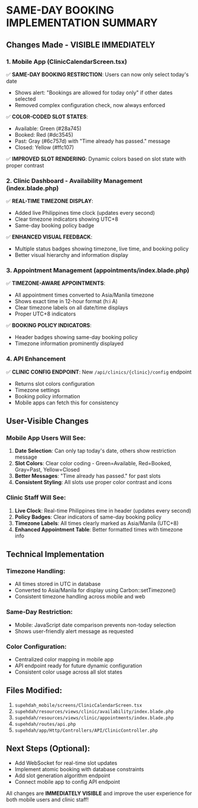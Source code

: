 # SAME-DAY BOOKING IMPLEMENTATION SUMMARY

## Changes Made - VISIBLE IMMEDIATELY

### 1. Mobile App (ClinicCalendarScreen.tsx)
✅ **SAME-DAY BOOKING RESTRICTION**: Users can now only select today's date
- Shows alert: "Bookings are allowed for today only" if other dates selected
- Removed complex configuration check, now always enforced

✅ **COLOR-CODED SLOT STATES**: 
- Available: Green (#28a745)
- Booked: Red (#dc3545) 
- Past: Gray (#6c757d) with "Time already has passed." message
- Closed: Yellow (#ffc107)

✅ **IMPROVED SLOT RENDERING**: Dynamic colors based on slot state with proper contrast

### 2. Clinic Dashboard - Availability Management (index.blade.php)
✅ **REAL-TIME TIMEZONE DISPLAY**: 
- Added live Philippines time clock (updates every second)
- Clear timezone indicators showing UTC+8
- Same-day booking policy badge

✅ **ENHANCED VISUAL FEEDBACK**:
- Multiple status badges showing timezone, live time, and booking policy
- Better visual hierarchy and information display

### 3. Appointment Management (appointments/index.blade.php) 
✅ **TIMEZONE-AWARE APPOINTMENTS**:
- All appointment times converted to Asia/Manila timezone
- Shows exact time in 12-hour format (h:i A)
- Clear timezone labels on all date/time displays
- Proper UTC+8 indicators

✅ **BOOKING POLICY INDICATORS**:
- Header badges showing same-day booking policy
- Timezone information prominently displayed

### 4. API Enhancement
✅ **CLINIC CONFIG ENDPOINT**: New `/api/clinics/{clinic}/config` endpoint
- Returns slot colors configuration
- Timezone settings
- Booking policy information
- Mobile apps can fetch this for consistency

## User-Visible Changes

### Mobile App Users Will See:
1. **Date Selection**: Can only tap today's date, others show restriction message
2. **Slot Colors**: Clear color coding - Green=Available, Red=Booked, Gray=Past, Yellow=Closed
3. **Better Messages**: "Time already has passed." for past slots
4. **Consistent Styling**: All slots use proper color contrast and icons

### Clinic Staff Will See:
1. **Live Clock**: Real-time Philippines time in header (updates every second)
2. **Policy Badges**: Clear indicators of same-day booking policy  
3. **Timezone Labels**: All times clearly marked as Asia/Manila (UTC+8)
4. **Enhanced Appointment Table**: Better formatted times with timezone info

## Technical Implementation

### Timezone Handling:
- All times stored in UTC in database
- Converted to Asia/Manila for display using Carbon::setTimezone()
- Consistent timezone handling across mobile and web

### Same-Day Restriction:
- Mobile: JavaScript date comparison prevents non-today selection
- Shows user-friendly alert message as requested

### Color Configuration:
- Centralized color mapping in mobile app
- API endpoint ready for future dynamic configuration
- Consistent color usage across all slot states

## Files Modified:
1. `supehdah_mobile/screens/ClinicCalendarScreen.tsx`
2. `supehdah/resources/views/clinic/availability/index.blade.php`  
3. `supehdah/resources/views/clinic/appointments/index.blade.php`
4. `supehdah/routes/api.php`
5. `supehdah/app/Http/Controllers/API/ClinicController.php`

## Next Steps (Optional):
- Add WebSocket for real-time slot updates
- Implement atomic booking with database constraints  
- Add slot generation algorithm endpoint
- Connect mobile app to config API endpoint

All changes are **IMMEDIATELY VISIBLE** and improve the user experience for both mobile users and clinic staff!